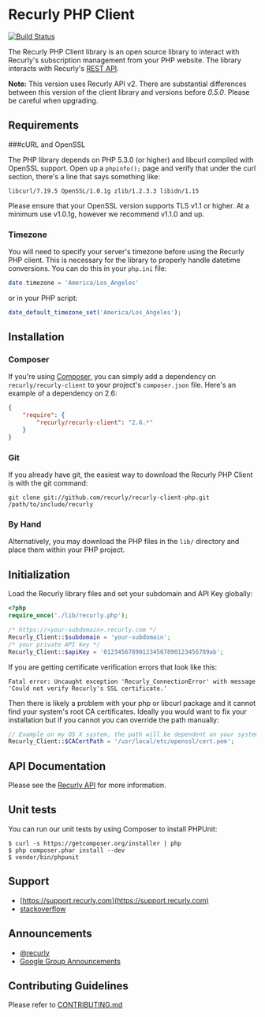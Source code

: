 # Recurly PHP Client

[![Build Status](https://travis-ci.org/recurly/recurly-client-php.png?branch=master)](https://travis-ci.org/recurly/recurly-client-php)

The Recurly PHP Client library is an open source library to interact with
Recurly's subscription management from your PHP website. The library interacts
with Recurly's [REST API](https://dev.recurly.com/docs/getting-started).

**Note:** This version uses Recurly API v2. There are substantial differences
between this version of the client library and versions before _0.5.0_. Please
be careful when upgrading.

## Requirements

###cURL and OpenSSL

The PHP library depends on PHP 5.3.0 (or higher) and libcurl compiled with
OpenSSL support. Open up a `phpinfo();` page and verify that under the curl
section, there's a line that says something like:

```
libcurl/7.19.5 OpenSSL/1.0.1g zlib/1.2.3.3 libidn/1.15
```

Please ensure that your OpenSSL version supports TLS v1.1 or higher. At a minimum use v1.0.1g, however we recommend v1.1.0 and up.

### Timezone
You will need to specify your server's timezone before using the Recurly PHP client. This is necessary for the library to properly handle datetime conversions. You can do this in your `php.ini` file:

```php
date.timezone = 'America/Los_Angeles'
```

or in your PHP script:

```php
date_default_timezone_set('America/Los_Angeles');
```

## Installation

### Composer

If you're using [Composer](http://getcomposer.org/), you can simply add a
dependency on `recurly/recurly-client` to your project's `composer.json` file.
Here's an example of a dependency on 2.6:

```json
{
    "require": {
        "recurly/recurly-client": "2.6.*"
    }
}
```

### Git

If you already have git, the easiest way to download the Recurly PHP Client is
with the git command:

```
git clone git://github.com/recurly/recurly-client-php.git /path/to/include/recurly
```

### By Hand

Alternatively, you may download the PHP files in the `lib/` directory and place
them within your PHP project.

## Initialization

Load the Recurly library files and set your subdomain and API Key globally:

```php
<?php
require_once('./lib/recurly.php');

/* https://<your-subdomain>.recurly.com */
Recurly_Client::$subdomain = 'your-subdomain';
/* your private API key */
Recurly_Client::$apiKey = '012345678901234567890123456789ab';
```

If you are getting certificate verification errors that look like this:

```
Fatal error: Uncaught exception 'Recurly_ConnectionError' with message 'Could not verify Recurly's SSL certificate.'
```

Then there is likely a problem with your php or libcurl package and it cannot find your system's root CA certificates.
Ideally you would want to fix your installation but if you cannot you can override the path manually:

```php
// Example on my OS X system, the path will be dependent on your system so ask your sysadmin
Recurly_Client::$CACertPath = '/usr/local/etc/openssl/cert.pem';
```

## API Documentation

Please see the [Recurly API](https://dev.recurly.com/docs/getting-started) for more information.

## Unit tests

You can run our unit tests by using Composer to install PHPUnit:

```
$ curl -s https://getcomposer.org/installer | php
$ php composer.phar install --dev
$ vendor/bin/phpunit
```

## Support

- [https://support.recurly.com](https://support.recurly.com)
- [stackoverflow](http://stackoverflow.com/questions/tagged/recurly)

## Announcements

- [@recurly](https://twitter.com/recurly)
- [Google Group Announcements](https://groups.google.com/group/recurly-api)

## Contributing Guidelines

Please refer to [CONTRIBUTING.md](CONTRIBUTING.md)
